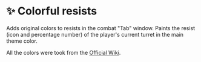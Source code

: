 # :sparkles: Colorful resists

Adds original colors to resists in the combat "Tab" window. Paints the resist (icon and percentage number) of the player's current turret in the main theme color.

All the colors were took from the [Official Wiki](https://en.tankiwiki.com/Tanki_Online_Wiki).
